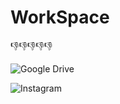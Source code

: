 
# WorkSpace
👎👎👎👎👎

![Google Drive](https://img.shields.io/badge/Google%20Drive-4285F4?style=for-the-badge&logo=googledrive&logoColor=white)

![Instagram](https://img.shields.io/badge/Instagram-E4405F?style=for-the-badge&logo=instagram&logoColor=white) 
